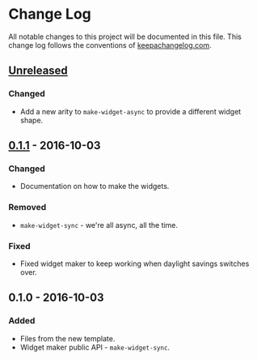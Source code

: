 # Change Log
All notable changes to this project will be documented in this file. This change log follows the conventions of [keepachangelog.com](http://keepachangelog.com/).

## [Unreleased]
### Changed
- Add a new arity to `make-widget-async` to provide a different widget shape.

## [0.1.1] - 2016-10-03
### Changed
- Documentation on how to make the widgets.

### Removed
- `make-widget-sync` - we're all async, all the time.

### Fixed
- Fixed widget maker to keep working when daylight savings switches over.

## 0.1.0 - 2016-10-03
### Added
- Files from the new template.
- Widget maker public API - `make-widget-sync`.

[Unreleased]: https://github.com/your-name/double-booked/compare/0.1.1...HEAD
[0.1.1]: https://github.com/your-name/double-booked/compare/0.1.0...0.1.1

